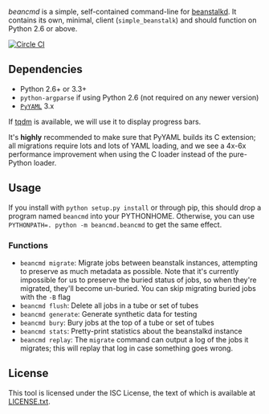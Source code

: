 *beancmd* is a simple, self-contained command-line for [beanstalkd](http://kr.github.io/beanstalkd/). It contains its own, minimal, client (`simple_beanstalk`) and should function on Python 2.6 or above.

[![Circle CI](https://circleci.com/gh/EasyPost/beancmd.svg?style=svg&circle-token=2f6ae769a7e6d9c16a6724ff29abb4488421feec)](https://circleci.com/gh/EasyPost/beancmd)

## Dependencies

 - Python 2.6+ or 3.3+
 - `python-argparse` if using Python 2.6 (not required on any newer version)
 - [`PyYAML`](http://pyyaml.org/) 3.x

If [tqdm](https://github.com/tqdm/tqdm) is available, we will use it to display progress bars.

It's **highly** recommended to make sure that PyYAML builds its C extension; all migrations require lots and lots of YAML loading, and we see a 4x-6x performance improvement when using the C loader instead of the pure-Python loader.

## Usage

If you install with `python setup.py install` or through pip, this should drop a program named `beancmd` into your PYTHONHOME. Otherwise, you can use `PYTHONPATH=. python -m beancmd.beancmd` to get the same effect.

### Functions

 * `beancmd migrate`: Migrate jobs between beanstalk instances, attempting to preserve as much metadata as possible. Note that it's currently impossible for us to preserve the buried status of jobs, so when they're migrated, they'll become un-buried. You can skip migrating buried jobs with the `-B` flag
 * `beancmd flush`: Delete all jobs in a tube or set of tubes
 * `beancmd generate`: Generate synthetic data for testing
 * `beancmd bury`: Bury jobs at the top of a tube or set of tubes
 * `beancmd stats`: Pretty-print statistics about the beanstalkd instance
 * `beancmd replay`: The `migrate` command can output a log of the jobs it migrates; this will replay that log in case something goes wrong.


## License
This tool is licensed under the ISC License, the text of which is available at [LICENSE.txt](LICENSE.txt).
